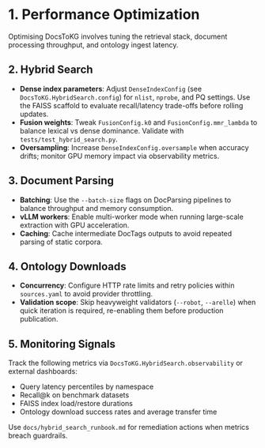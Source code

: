 # 1. Performance Optimization

Optimising DocsToKG involves tuning the retrieval stack, document processing throughput,
and ontology ingest latency.

## 2. Hybrid Search

- **Dense index parameters**: Adjust `DenseIndexConfig` (see
  `DocsToKG.HybridSearch.config`) for `nlist`, `nprobe`, and PQ settings. Use the FAISS
  scaffold to evaluate recall/latency trade-offs before rolling updates.
- **Fusion weights**: Tweak `FusionConfig.k0` and `FusionConfig.mmr_lambda` to balance lexical vs dense dominance. Validate with `tests/test_hybrid_search.py`.
- **Oversampling**: Increase `DenseIndexConfig.oversample` when accuracy drifts; monitor GPU memory impact via observability metrics.

## 3. Document Parsing

- **Batching**: Use the `--batch-size` flags on DocParsing pipelines to balance throughput and memory consumption.
- **vLLM workers**: Enable multi-worker mode when running large-scale extraction with GPU acceleration.
- **Caching**: Cache intermediate DocTags outputs to avoid repeated parsing of static corpora.

## 4. Ontology Downloads

- **Concurrency**: Configure HTTP rate limits and retry policies within `sources.yaml` to avoid provider throttling.
- **Validation scope**: Skip heavyweight validators (`--robot`, `--arelle`) when quick iteration is required, re-enabling them before production publication.

## 5. Monitoring Signals

Track the following metrics via `DocsToKG.HybridSearch.observability` or external dashboards:

- Query latency percentiles by namespace
- Recall@k on benchmark datasets
- FAISS index load/restore durations
- Ontology download success rates and average transfer time

Use `docs/hybrid_search_runbook.md` for remediation actions when metrics breach guardrails.
